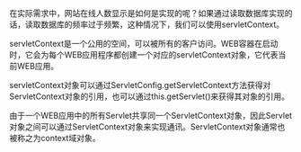 在实际需求中，网站在线人数显示是如何是实现的呢？如果通过读取数据库实现的话，读取数据库的频率过于频繁，这种情况下，我们可以使用servletContext。

servletContext是一个公用的空间，可以被所有的客户访问。WEB容器在启动时，它会为每个WEB应用程序都创建一个对应的servletContext对象，它代表当前WEB应用。

servletContext对象可以通过ServletConfig.getServletContext方法获得对ServletContext对象的引用，也可以通过this.getServlet()来获得其对象的引用。

由于一个WEB应用中的所有Servlet共享同一个ServletContext对象，因此Servlet对象之间可以通过ServletContext对象来实现通讯。ServletContext对象通常也被称之为context域对象。
